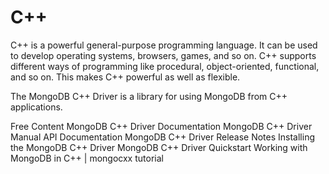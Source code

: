 # C++

C++ is a powerful general-purpose programming language. It can be used to develop operating systems, browsers, games, and so on. C++ supports different ways of programming like procedural, object-oriented, functional, and so on. This makes C++ powerful as well as flexible.

The MongoDB C++ Driver is a library for using MongoDB from C++ applications.

<ResourceGroupTitle>Free Content</ResourceGroupTitle>
<BadgeLink badgeText='DOCS' href='https://www.mongodb.com/docs/drivers/c++/'>MongoDB C++ Driver Documentation</BadgeLink>
<BadgeLink badgeText='DOCS' href='https://www.mongocxx.org/'>MongoDB C++ Driver Manual</BadgeLink>
<BadgeLink badgeText='DOCS' href='https://www.mongocxx.org/api/current/'>API Documentation</BadgeLink>
<BadgeLink badgeText='DOCS' href='https://github.com/mongodb/mongo-cxx-driver/releases'>MongoDB C++ Driver Release Notes</BadgeLink>
<BadgeLink badgeText='TUTORIALS' colorScheme='yellow' href='https://mongocxx.org/mongocxx-v3/installation/'>Installing the MongoDB C++ Driver</BadgeLink>
<BadgeLink badgeText='TUTORIALS' colorScheme='yellow' href='https://www.mongocxx.org/mongocxx-v3/tutorial/'>MongoDB C++ Driver Quickstart</BadgeLink>
<BadgeLink badgeText='Watch' href='https://www.youtube.com/watch?v=yPoH5cBJzkk'>Working with MongoDB in C++ | mongocxx tutorial</BadgeLink>